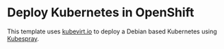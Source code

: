 # Deploy Kubernetes in OpenShift

This template uses [kubevirt.io](https://kubevirt.io) to deploy a Debian based Kubernetes using [Kubespray](https://github.com/kubernetes-sigs/kubespray).
